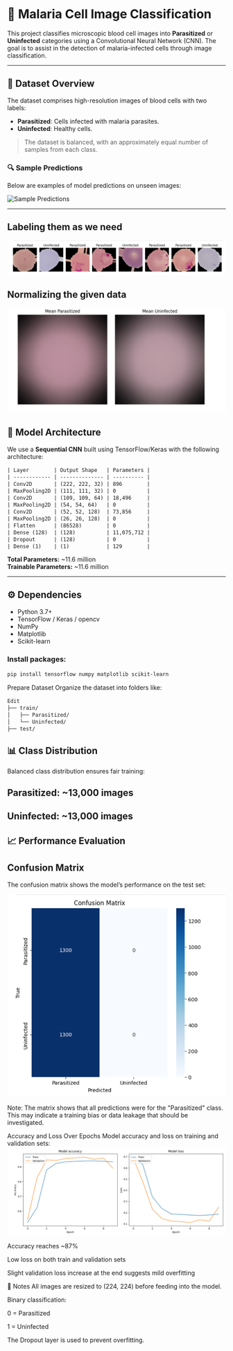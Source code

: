 # 🦠 Malaria Cell Image Classification

This project classifies microscopic blood cell images into **Parasitized** or **Uninfected** categories using a Convolutional Neural Network (CNN). The goal is to assist in the detection of malaria-infected cells through image classification.

---

## 📂 Dataset Overview

The dataset comprises high-resolution images of blood cells with two labels:

- **Parasitized**: Cells infected with malaria parasites.
- **Uninfected**: Healthy cells.

> The dataset is balanced, with an approximately equal number of samples from each class.

### 🔍 Sample Predictions

Below are examples of model predictions on unseen images:

![Sample Predictions](lbarchartofeffectedornot.png)

---
## Labeling them as we need 
![Sample Predictions](tag.png)


## Normalizing the given data 

![Sample Predictions](normalize.png)


## 🧠 Model Architecture

We use a **Sequential CNN** built using TensorFlow/Keras with the following architecture:
```
| Layer        | Output Shape   | Parameters |
| ------------ | -------------- | ---------- |
| Conv2D       | (222, 222, 32) | 896        |
| MaxPooling2D | (111, 111, 32) | 0          |
| Conv2D       | (109, 109, 64) | 18,496     |
| MaxPooling2D | (54, 54, 64)   | 0          |
| Conv2D       | (52, 52, 128)  | 73,856     |
| MaxPooling2D | (26, 26, 128)  | 0          |
| Flatten      | (86528)        | 0          |
| Dense (128)  | (128)          | 11,075,712 |
| Dropout      | (128)          | 0          |
| Dense (1)    | (1)            | 129        |
```
**Total Parameters:** ~11.6 million  
**Trainable Parameters:** ~11.6 million

---

## ⚙️ Dependencies

- Python 3.7+
- TensorFlow / Keras / opencv
- NumPy
- Matplotlib
- Scikit-learn

### Install packages:

```bash
pip install tensorflow numpy matplotlib scikit-learn
```
Prepare Dataset
Organize the dataset into folders like:

```
Edit
├── train/
│   ├── Parasitized/
│   └── Uninfected/
├── test/
```


## 📊 Class Distribution
Balanced class distribution ensures fair training:

## Parasitized: ~13,000 images

## Uninfected: ~13,000 images

## 📈 Performance Evaluation
## Confusion Matrix
The confusion matrix shows the model’s performance on the test set:

![Sample Predictions](confutionmetrix.png)


Note: The matrix shows that all predictions were for the "Parasitized" class. This may indicate a training bias or data leakage that should be investigated.

Accuracy and Loss Over Epochs
Model accuracy and loss on training and validation sets:
![Sample Predictions](accuracy.png)

Accuracy reaches ~87%

Low loss on both train and validation sets

Slight validation loss increase at the end suggests mild overfitting

📌 Notes
All images are resized to (224, 224) before feeding into the model.

Binary classification:

0 = Parasitized

1 = Uninfected

The Dropout layer is used to prevent overfitting.
